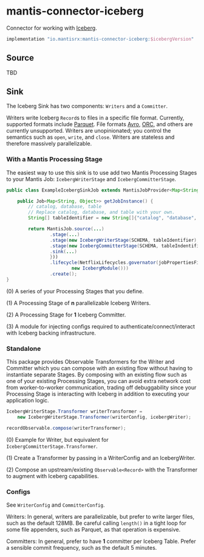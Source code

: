 # mantis-connector-iceberg

Connector for working with [Iceberg](https://iceberg.apache.org/).

```groovy
implementation "io.mantisrx:mantis-connector-iceberg:$icebergVersion"
```

## Source

TBD

## Sink

The Iceberg Sink has two components: `Writers` and a `Committer`.

Writers write Iceberg `Record`s to files in a specific file format. Currently, supported formats
include [Parquet](https://parquet.apache.org/). File formats [Avro](https://avro.apache.org/),
[ORC](https://orc.apache.org/), and others are currently unsupported. Writers are unopinionated; you control
the semantics such as `open`, `write`, and `close`. Writers are stateless and therefore massively parallelizable.

### With a Mantis Processing Stage

The easiest way to use this sink is to use add two Mantis Processing Stages to your Mantis Job: `IcebergWriterStage`
and `IcebergCommitterStage`.

```java
public class ExampleIcebergSinkJob extends MantisJobProvider<Map<String, Object>> {

    public Job<Map<String, Object>> getJobInstance() {
        // catalog, database, table
        // Replace catalog, database, and table with your own.
        String[] tableIdentifier = new String[]{"catalog", "database", "table"};

        return MantisJob.source(...)
                .stage(...)                                                                                   // (0)
                .stage(new IcebergWriterStage(SCHEMA, tableIdentifier), IcebergWriterStage.config())          // (1)
                .stage(new IcebergCommitterStage(SCHEMA, tableIndentifier), IcebergCommitterStage.config())   // (2)
                .sink(...)
                }))
                .lifecycle(NetflixLifecycles.governator(jobPropertiesFilename,
                        new IcebergModule()))                                                                 // (3)
                .create();
}
```

(0) A series of your Processing Stages that you define.

(1) A Processing Stage of **n** parallelizable Iceberg Writers.

(2) A Processing Stage for **1** Iceberg Committer.

(3) A module for injecting configs required to authenticate/connect/interact with Iceberg backing infrastructure.

### Standalone

This package provides Observable Transformers for the Writer and Committer which you can compose with
an existing flow without having to instantiate separate Stages. By composing with an existing flow such as
one of your existing Processing Stages, you can avoid extra network cost from worker-to-worker communication,
trading off debuggability since your Processing Stage is interacting with Iceberg in addition to executing
your application logic.

```java
IcebergWriterStage.Transformer writerTransformer =                      (0)
    new IcebergWriterStage.Transformer(writerConfig, icebergWriter);    (1)

recordObservable.compose(writerTransformer);                            (2)
```

(0) Example for Writer, but equivalent for `IcebergCommitterStage.Transformer`.

(1) Create a Transformer by passing in a WriterConfig and an IcebergWriter.

(2) Compose an upstream/existing `Observable<Record>` with the Transformer to augment with Iceberg capabilities.

### Configs

See `WriterConfig` and `CommitterConfig`.

Writers: In general, writers are parallelizable, but prefer to write larger files,
such as the default 128MB. Be careful calling `length()` in a tight loop for some file appenders, such as Parquet,
as that operation is expensive.

Committers: In general, prefer to have **1** committer per Iceberg Table. Prefer a sensible commit frequency, such as
the default 5 minutes.